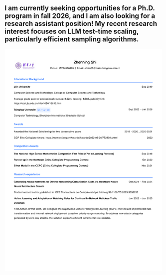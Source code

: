 ## I am currently seeking opportunities for a Ph.D. program in fall 2026, and I am also looking for a research assistant position! My recent research interest focuses on LLM test-time scaling, particularly efficient sampling algorithms.

![szn](./szn.png)
